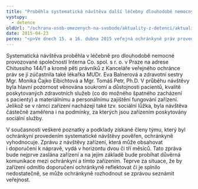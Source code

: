 ```yaml
---
title: "Proběhla systematická návštěva další léčebny dlouhodobě nemocných"
vystupy:
  - detence
oldUrl: "/ochrana-osob-omezenych-na-svobode/aktuality-z-detenci/aktuality-z-detenci-2015/probehla-systematicka-navsteva-dalsi-lecebny-dlouhodobe-nemocnych/"
date: 2015-04-23
perex: "<p>Ve dnech 15. a 16. dubna 2015 veřejná ochránkyně práv provedla druhou ze série systematických návštěv léčeben dlouhodobě nemocných. Sérii návštěv celkem přibližně šesti zařízení tohoto typu ochránkyně plánuje provést v průběhu tohoto roku. Po jejím ukončení vydá zprávu, v níž shrne poznatky o špatné i dobré praxi, která aktuálně v léčebnách dlouhodobě nemocných panuje.</p>"
---
```


<!-- imported from the old website -->

<p>Systematická návštěva proběhla v léčebně pro dlouhodobě nemocné provozované společností Interna Co. spol. s r. o. v Praze na adrese Chitussiho 144/1 a kromě pěti právníků z Kanceláře veřejného ochránce práv se jí zúčastnila také lékařka MUDr. Eva Balnerová a zdravotní sestry Mgr. Monika Čajko Eibichtová a Mgr. Tomáš Petr, Ph.D. V průběhu návštěvy byla hlavní pozornost věnována soukromí a důstojnosti pacientů, kvalitě poskytovaných zdravotních služeb (co do možného špatného zacházení s pacienty) a materiálnímu a personálnímu zajištění fungování zařízení. Jelikož se v rámci zařízení nacházejí také tzv. sociální lůžka, byla návštěva částečně zaměřena i na podmínky, za kterých jsou zařízením poskytovány sociální služby.</p><p>V současnosti veškeré poznatky a podklady získané členy týmu, který byl ochránkyní provedením systematické návštěvy pověřen, ochránkyně vyhodnocuje. Zprávu z návštěvy zařízení, která může obsahovat i doporučení k nápravě, vydá v horizontu dvou či tří měsíců. Tato zpráva bude nejprve zaslána zařízení a na jejím základě bude probíhat důvěrná komunikace mezi ochránkyní a tímto zařízením. Teprve za situace, že by zařízení odmítlo doporučení ochránkyně reflektovat či je splnilo nedostatečně, se může ochránkyně rozhodnout se zprávou seznámit veřejnost.</p>

